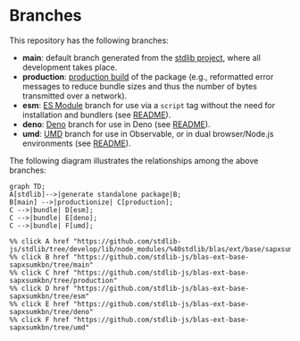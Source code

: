 <!--

@license Apache-2.0

Copyright (c) 2022 The Stdlib Authors.

Licensed under the Apache License, Version 2.0 (the "License");
you may not use this file except in compliance with the License.
You may obtain a copy of the License at

    http://www.apache.org/licenses/LICENSE-2.0

Unless required by applicable law or agreed to in writing, software
distributed under the License is distributed on an "AS IS" BASIS,
WITHOUT WARRANTIES OR CONDITIONS OF ANY KIND, either express or implied.
See the License for the specific language governing permissions and
limitations under the License.

-->

# Branches

This repository has the following branches:

-   **main**: default branch generated from the [stdlib project][stdlib-url], where all development takes place.
-   **production**: [production build][production-url] of the package (e.g., reformatted error messages to reduce bundle sizes and thus the number of bytes transmitted over a network).
-   **esm**: [ES Module][esm-url] branch for use via a `script` tag without the need for installation and bundlers (see [README][esm-readme]).
-   **deno**: [Deno][deno-url] branch for use in Deno (see [README][deno-readme]).
-   **umd**: [UMD][umd-url] branch for use in Observable, or in dual browser/Node.js environments (see [README][umd-readme]).

The following diagram illustrates the relationships among the above branches:

```mermaid
graph TD;
A[stdlib]-->|generate standalone package|B;
B[main] -->|productionize| C[production];
C -->|bundle| D[esm];
C -->|bundle| E[deno];
C -->|bundle| F[umd];

%% click A href "https://github.com/stdlib-js/stdlib/tree/develop/lib/node_modules/%40stdlib/blas/ext/base/sapxsumkbn"
%% click B href "https://github.com/stdlib-js/blas-ext-base-sapxsumkbn/tree/main"
%% click C href "https://github.com/stdlib-js/blas-ext-base-sapxsumkbn/tree/production"
%% click D href "https://github.com/stdlib-js/blas-ext-base-sapxsumkbn/tree/esm"
%% click E href "https://github.com/stdlib-js/blas-ext-base-sapxsumkbn/tree/deno"
%% click F href "https://github.com/stdlib-js/blas-ext-base-sapxsumkbn/tree/umd"
```

[stdlib-url]: https://github.com/stdlib-js/stdlib/tree/develop/lib/node_modules/%40stdlib/blas/ext/base/sapxsumkbn
[production-url]: https://github.com/stdlib-js/blas-ext-base-sapxsumkbn/tree/production
[deno-url]: https://github.com/stdlib-js/blas-ext-base-sapxsumkbn/tree/deno
[deno-readme]: https://github.com/stdlib-js/blas-ext-base-sapxsumkbn/blob/deno/README.md
[umd-url]: https://github.com/stdlib-js/blas-ext-base-sapxsumkbn/tree/umd
[umd-readme]: https://github.com/stdlib-js/blas-ext-base-sapxsumkbn/blob/umd/README.md
[esm-url]: https://github.com/stdlib-js/blas-ext-base-sapxsumkbn/tree/esm
[esm-readme]: https://github.com/stdlib-js/blas-ext-base-sapxsumkbn/blob/esm/README.md